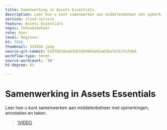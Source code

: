 ```yaml
---
title: Samenwerking in Assets Essentials
description: Leer hoe u kunt samenwerken aan middelenbeheer met opmerkingen, annotaties en taken.
version: cloud-service
feature: Assets Essentials
topic: Inhoudsbeheer
role: User
level: Beginner
kt: 7916
thumbnail: 335856.jpeg
source-git-commit: b247bb18eab3e610d40d3e01a63ba7e311fafde0
workflow-type: tm+mt
source-wordcount: '36'
ht-degree: 0%

---
```



# Samenwerking in Assets Essentials

Leer hoe u kunt samenwerken aan middelenbeheer met opmerkingen, annotaties en taken.

>[!VIDEO](https://video.tv.adobe.com/v/335856/?quality=12&learn=on)
